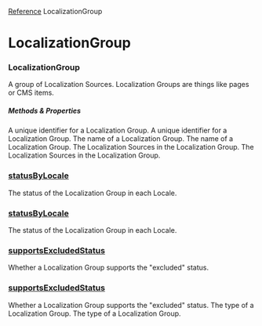 [Reference](https://www.framer.com/developers/reference)
LocalizationGroup
# LocalizationGroup
### LocalizationGroup
A group of Localization Sources.
Localization Groups are things like pages or CMS items.
##### Methods & Properties
A unique identifier for a Localization Group.
A unique identifier for a Localization Group.
The name of a Localization Group.
The name of a Localization Group.
The Localization Sources in the Localization Group.
The Localization Sources in the Localization Group.
###  [statusByLocale](https://www.framer.com/developers/reference/plugins-localization-group-status-by-locale)
The status of the Localization Group in each Locale.
###  [statusByLocale](https://www.framer.com/developers/reference/plugins-localization-group-status-by-locale)
The status of the Localization Group in each Locale.
###  [supportsExcludedStatus](https://www.framer.com/developers/reference/plugins-localization-group-supports-excluded-status)
Whether a Localization Group supports the "excluded" status.
###  [supportsExcludedStatus](https://www.framer.com/developers/reference/plugins-localization-group-supports-excluded-status)
Whether a Localization Group supports the "excluded" status.
The type of a Localization Group.
The type of a Localization Group.
